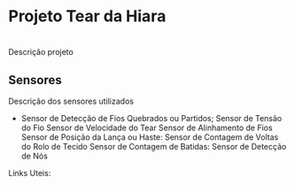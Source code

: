 # Projeto  Tear da Hiara <h1>

Descrição projeto

## Sensores

Descrição dos sensores utilizados

* Sensor de Detecção de Fios Quebrados ou Partidos;
Sensor de Tensão do Fio
Sensor de Velocidade do Tear
Sensor de Alinhamento de Fios
Sensor de Posição da Lança ou Haste:
Sensor de Contagem de Voltas do Rolo de Tecido
Sensor de Contagem de Batidas: 
Sensor de Detecção de Nós

Links Uteis:
![]()
